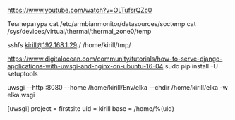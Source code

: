 
https://www.youtube.com/watch?v=OLTufsrQZc0

Температура
cat /etc/armbianmonitor/datasources/soctemp
cat /sys/devices/virtual/thermal/thermal_zone0/temp

sshfs kirill@192.168.1.29:/ /home/kirill/tmp/


https://www.digitalocean.com/community/tutorials/how-to-serve-django-applications-with-uwsgi-and-nginx-on-ubuntu-16-04
sudo pip install -U setuptools

uwsgi --http :8080 --home /home/kirill/Env/elka --chdir /home/kirill/elka -w elka.wsgi

[uwsgi]
project = firstsite
uid = kirill
base = /home/%(uid)